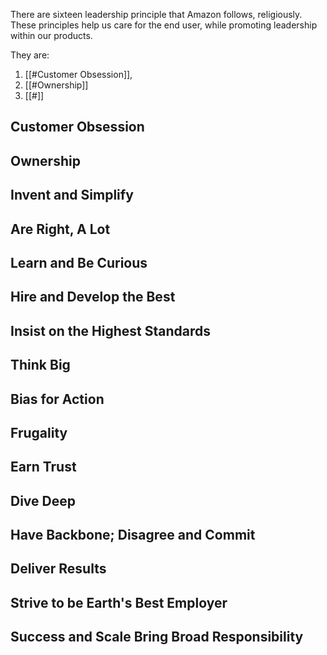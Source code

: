 There are sixteen leadership principle that Amazon follows, religiously. These principles help us care for the end user, while promoting leadership within our products.

They are:
1. [[#Customer Obsession]],
2. [[#Ownership]]
3. [[#]]
## Customer Obsession
## Ownership
## Invent and Simplify
## Are Right, A Lot
## Learn and Be Curious
## Hire and Develop the Best
## Insist on the Highest Standards
## Think Big
## Bias for Action
## Frugality
## Earn Trust
## Dive Deep
## Have Backbone; Disagree and Commit
## Deliver Results
## Strive to be Earth's Best Employer
## Success and Scale Bring Broad Responsibility